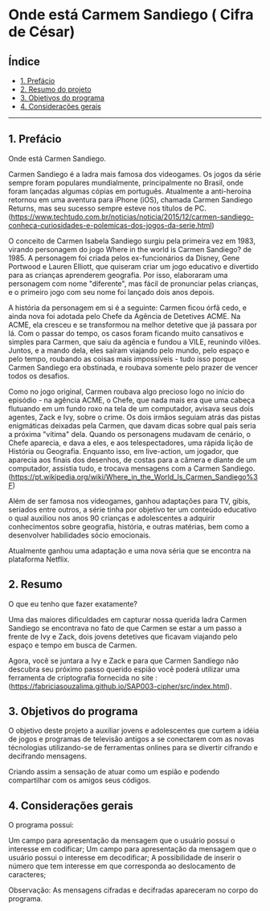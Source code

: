 # Onde está Carmem Sandiego ( Cifra de César)

## Índice

* [1. Prefácio](#1-prefácio)
* [2. Resumo do projeto](#2-resumo-do-projeto)
* [3. Objetivos do programa](#3-objetivos-do-programa)
* [4. Considerações gerais](#4-considerações-gerais)

***

## 1. Prefácio

Onde está Carmen Sandiego.

Carmen Sandiego é a ladra mais famosa dos videogames. Os jogos da série sempre foram populares mundialmente, principalmente no Brasil, onde foram lançadas algumas cópias em português. Atualmente a anti-heroína retornou em uma aventura para iPhone (iOS), chamada Carmen Sandiego Returns, mas seu sucesso sempre esteve nos títulos de PC. (https://www.techtudo.com.br/noticias/noticia/2015/12/carmen-sandiego-conheca-curiosidades-e-polemicas-dos-jogos-da-serie.html)

O conceito de Carmen Isabela Sandiego surgiu pela primeira vez em 1983, virando personagem do jogo Where in the world is Carmen Sandiego? de 1985. A personagem foi criada pelos ex-funcionários da Disney, Gene Portwood e Lauren Elliott, que quiseram criar um jogo educativo e divertido para as crianças aprenderem geografia. Por isso, elaboraram uma personagem com nome "diferente", mas fácil de pronunciar pelas crianças, e o primeiro jogo com seu nome foi lançado dois anos depois.

A história da personagem em si é a seguinte: Carmen ficou órfã cedo, e ainda nova foi adotada pelo Chefe da Agência de Detetives ACME. Na ACME, ela cresceu e se transformou na melhor detetive que já passara por lá. Com o passar do tempo, os casos foram ficando muito cansativos e simples para Carmen, que saiu da agência e fundou a VILE, reunindo vilões. Juntos, e a mando dela, eles saíram viajando pelo mundo, pelo espaço e pelo tempo, roubando as coisas mais impossíveis - tudo isso porque Carmen Sandiego era obstinada, e roubava somente pelo prazer de vencer todos os desafios.

Como no jogo original, Carmen roubava algo precioso logo no início do episódio - na agência ACME, o Chefe, que nada mais era que uma cabeça flutuando em um fundo roxo na tela de um computador, avisava seus dois agentes, Zack e Ivy, sobre o crime. Os dois irmãos seguiam atrás das pistas enigmáticas deixadas pela Carmen, que davam dicas sobre qual país seria a próxima "vítima" dela. Quando os personagens mudavam de cenário, o Chefe aparecia, e dava a eles, e aos telespectadores, uma rápida lição de História ou Geografia. Enquanto isso, em live-action, um jogador, que aparecia aos finais dos desenhos, de costas para a câmera e diante de um computador, assistia tudo, e trocava mensagens com a Carmen Sandiego.(https://pt.wikipedia.org/wiki/Where_in_the_World_Is_Carmen_Sandiego%3F)

Além de ser famosa nos videogames, ganhou adaptações para TV, gibis, seriados entre outros, a série tinha por objetivo ter um conteúdo educativo o qual auxiliou nos anos 90 crianças e adolescentes a adquirir conhecimentos sobre geografia, história, e outras matérias, bem como a desenvolver habilidades sócio emocionais. 


Atualmente ganhou uma adaptação e uma nova séria que se encontra na plataforma Netflix. 


## 2. Resumo 

O que eu tenho que fazer exatamente?

Uma das maiores dificuldades em capturar nossa querida ladra Carmen Sandiego se encontrava no fato de que Carmen se estar a um passo a frente de Ivy e Zack, dois jovens detetives que ficavam viajando pelo espaço e tempo em busca de Carmen.

Agora, você se juntara a Ivy e Zack e para que Carmen Sandiego não descubra seu próximo passo querido espião você poderá utilizar uma ferramenta de criptografia fornecida no site : (https://fabriciasouzalima.github.io/SAP003-cipher/src/index.html).

## 3. Objetivos do programa

O objetivo deste projeto a auxiliar jovens e adolescentes que curtem a idéia de jogos e programas de televisão antigos a se conectarem com as novas técnologias utilizando-se de ferramentas onlines para se divertir cifrando e decifrando mensagens.

Criando assim a sensação de atuar como um espião e podendo compartilhar com os amigos seus códigos.

## 4. Considerações gerais

O programa possui:

Um campo para apresentação da mensagem que o usuário possui o interesse em codificar;
Um campo para apresentação da mensagem que o usuário possui o interesse em decodificar;
A possibilidade de inserir o número que tem interesse em que corresponda ao deslocamento de caracteres; 

Observação: As mensagens cifradas e decifradas apareceram no corpo do programa.


